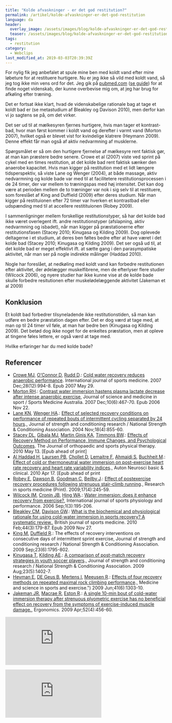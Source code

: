 ```yaml
---
title: "Kolde afvaskninger - er det god restitution?"
permalink: /artikel/kolde-afvaskninger-er-det-god-restitution
language: da
header:
  overlay_image: /assets/images/blog/kolde-afvaskninger-er-det-god-restitution.jpg
  teaser: /assets/images/blog/kolde-afvaskninger-er-det-god-restitution.jpg
tags:
  - restitution
category:
  - Webclips
last_modified_at: 2019-03-03T20:39:39Z
---
```


For nylig fik jeg anbefalet at spule mine ben med koldt vand efter mine løbeture for at restituere hurtigere. Nu er jeg ikke så vild med koldt vand, så jeg tog ikke min vens ord for det. Jeg gik på [pubmed.com](http://pubmed.com) ([se guide](/videnskabelig-sogning/)) for at finde noget videnskab, der kunne overbevise mig om, at jeg har brug for afkøling efter træning.

Det er fortsat ikke klart, hvad de videnskabelige rationale bag at tage et koldt bad er (se metastudium af Bleakley og Davison 2010), men derfor kan vi jo sagtens se på, om det virker.

Det ser ud til at mælkesyren fjernes hurtigere, hvis man tager et kontrast-bad, hvor man først kommer i koldt vand og derefter i varmt vand (Morton 2007), hvilket også er blevet vist for kvindelige klatrere (Heymann 2009). Denne effekt får man også af aktiv nedvarmning af musklerne.

Spørgsmålet er så om den hurtigere fjernelse af mælkesyre rent faktisk gør, at man kan præstere bedre senere. Crowe et al (2007) viste ved sprint på cykel med en times restitution, at det kolde bad rent faktisk sænker den anaerobe kapacitet. Hvis man kigger på restitution med et lidt længere tidsperspektiv, så viste Lane og Wenger (2004), at både massage, aktiv nedvarmning og kolde bade var med til at facilitetere restitutionsprocessen i de 24 timer, der var mellem to træningspas med høj intensitet. Det kan dog være at perioden mellem de to træninger var nok i sig selv til at restituere, som foreslået af King and Duffield (2009) efter deres studium. Når man kigger på restituionen efter 72 timer var hverken et kontrastbad eller udspænding med til at accellere restitituionen (Robey 2009).

I sammenligninger mellem forskellige restitutionstyper, så har det kolde bad ikke været overlegent ift. andre restitutionstyper (afslapning, aktiv nedvarmning og isbadet), når man kigger på præstationerne efter restitutionsfasen (Stacey 2010; Kinugasa og Kilding 2009). Dog oplevede deltagerne i et studium, at deres ben føltes bedre efter at have været i det kolde bad (Stacey 2010; Kinugasa og Kilding 2009). Det ser også ud til, at det kolde bad er meget effektivt ift. at sætte gang i den parasympatiske aktivitet, når man ser på nogle indirekte målinger (Haddad 2010).

Nogle har foreslået, at nedkøling med koldt vand kan forbedre restitutionen efter aktivitet, der ødelægger muskelfibrene, men de efterlyser flere studier (Wilcock 2006), og nyere studier har ikke kunne vise at de kolde bade skulle forbedre resitutionen efter muskelødelæggende aktivitet (Jakeman et al 2009)

## Konklusion

Et koldt bad forbedrer tilsyneladende ikke restitutionstiden, så man kan udføre en bedre præstation dagen efter. Det er dog værd at tage med, at man op til 24 timer vil føle, at man har bedre ben (Kinugasa og Kilding 2009). Det betød dog ikke noget for de enkeltes præstation, men at opleve at tingene føles lettere, er også værd at tage med.

Hvilke erfaringer har du med kolde bade?

## Referencer

- [Crowe MJ](http://www.ncbi.nlm.nih.gov/pubmed?term=%22Crowe%20MJ%22%5BAuthor%5D), [O'Connor D](http://www.ncbi.nlm.nih.gov/pubmed?term=%22O%27Connor%20D%22%5BAuthor%5D), [Rudd D](http://www.ncbi.nlm.nih.gov/pubmed?term=%22Rudd%20D%22%5BAuthor%5D).: [Cold water recovery reduces anaerobic performance](http://www.ncbi.nlm.nih.gov/pubmed/17534786). International journal of sports medicine. 2007 Dec;28(12):994-8. Epub 2007 May 29.
- [Morton RH](http://www.ncbi.nlm.nih.gov/pubmed?term=%22Morton%20RH%22%5BAuthor%5D).: [Contrast water immersion hastens plasma lactate decrease after intense anaerobic exercise](http://www.ncbi.nlm.nih.gov/pubmed/17118706), Journal of science and medicine in sport / Sports Medicine Australia. 2007 Dec;10(6):467-70. Epub 2006 Nov 22.
- [Lane KN](http://www.ncbi.nlm.nih.gov/pubmed?term=%22Lane%20KN%22%5BAuthor%5D), [Wenger HA](http://www.ncbi.nlm.nih.gov/pubmed?term=%22Wenger%20HA%22%5BAuthor%5D).: [Effect of selected recovery conditions on performance of repeated bouts of intermittent cycling separated by 24 hours](http://www.ncbi.nlm.nih.gov/pubmed/15574106)., Journal of strength and conditioning research / National Strength & Conditioning Association. 2004 Nov;18(4):855-60.
- [Stacey DL](http://www.ncbi.nlm.nih.gov/pubmed?term=%22Stacey%20DL%22%5BAuthor%5D), [Gibala MJ](http://www.ncbi.nlm.nih.gov/pubmed?term=%22Gibala%20MJ%22%5BAuthor%5D), [Martin Ginis KA](http://www.ncbi.nlm.nih.gov/pubmed?term=%22Martin%20Ginis%20KA%22%5BAuthor%5D), [Timmons BW](http://www.ncbi.nlm.nih.gov/pubmed?term=%22Timmons%20BW%22%5BAuthor%5D).: [Effects of Recovery Method on Performance, Immune Changes, and Psychological Outcomes](http://www.ncbi.nlm.nih.gov/pubmed/20479533). The Journal of orthopaedic and sports physical therapy. 2010 May 13. \[Epub ahead of print\]
- [Al Haddad H](http://www.ncbi.nlm.nih.gov/pubmed?term=%22Al%20Haddad%20H%22%5BAuthor%5D), [Laursen PB](http://www.ncbi.nlm.nih.gov/pubmed?term=%22Laursen%20PB%22%5BAuthor%5D), [Chollet D](http://www.ncbi.nlm.nih.gov/pubmed?term=%22Chollet%20D%22%5BAuthor%5D), [Lemaitre F](http://www.ncbi.nlm.nih.gov/pubmed?term=%22Lemaitre%20F%22%5BAuthor%5D), [Ahmaidi S](http://www.ncbi.nlm.nih.gov/pubmed?term=%22Ahmaidi%20S%22%5BAuthor%5D), [Buchheit M](http://www.ncbi.nlm.nih.gov/pubmed?term=%22Buchheit%20M%22%5BAuthor%5D).: [Effect of cold or thermoneutral water immersion on post-exercise heart rate recovery and heart rate variability indices](http://www.ncbi.nlm.nih.gov/pubmed/20403733)., Auton Neurosci basic & clinical. 2010 Apr 17. \[Epub ahead of print
- [Robey E](http://www.ncbi.nlm.nih.gov/pubmed?term=%22Robey%20E%22%5BAuthor%5D), [Dawson B](http://www.ncbi.nlm.nih.gov/pubmed?term=%22Dawson%20B%22%5BAuthor%5D), [Goodman C](http://www.ncbi.nlm.nih.gov/pubmed?term=%22Goodman%20C%22%5BAuthor%5D), [Beilby J](http://www.ncbi.nlm.nih.gov/pubmed?term=%22Beilby%20J%22%5BAuthor%5D).: [Effect of postexercise recovery procedures following strenuous stair-climb running](http://www.ncbi.nlm.nih.gov/pubmed/19967603)., Research in sports medicine (Print). 2009;17(4):245-59.
- [Wilcock IM](http://www.ncbi.nlm.nih.gov/pubmed?term=%22Wilcock%20IM%22%5BAuthor%5D), [Cronin JB](http://www.ncbi.nlm.nih.gov/pubmed?term=%22Cronin%20JB%22%5BAuthor%5D), [Hing WA](http://www.ncbi.nlm.nih.gov/pubmed?term=%22Hing%20WA%22%5BAuthor%5D).: [Water immersion: does it enhance recovery from exercise?](http://www.ncbi.nlm.nih.gov/pubmed/19116434), International journal of sports physiology and performance. 2006 Sep;1(3):195-206.
- [Bleakley CM](http://www.ncbi.nlm.nih.gov/pubmed?term=%22Bleakley%20CM%22%5BAuthor%5D), [Davison GW](http://www.ncbi.nlm.nih.gov/pubmed?term=%22Davison%20GW%22%5BAuthor%5D).: [What is the biochemical and physiological rationale for using cold-water immersion in sports recovery? A systematic review.](http://www.ncbi.nlm.nih.gov/pubmed/19945970), British journal of sports medicine. 2010 Feb;44(3):179-87. Epub 2009 Nov 27.
- [King M](http://www.ncbi.nlm.nih.gov/pubmed?term=%22King%20M%22%5BAuthor%5D), [Duffield R](http://www.ncbi.nlm.nih.gov/pubmed?term=%22Duffield%20R%22%5BAuthor%5D).: The effects of recovery interventions on consecutive days of intermittent sprint exercise, Journal of strength and conditioning research / National Strength & Conditioning Association. 2009 Sep;23(6):1795-802.
- [Kinugasa T](http://www.ncbi.nlm.nih.gov/pubmed?term=%22Kinugasa%20T%22%5BAuthor%5D), [Kilding AE](http://www.ncbi.nlm.nih.gov/pubmed?term=%22Kilding%20AE%22%5BAuthor%5D).: [A comparison of post-match recovery strategies in youth soccer players](http://www.ncbi.nlm.nih.gov/pubmed/19620926)., Journal of strength and conditioning research / National Strength & Conditioning Association. 2009 Aug;23(5):1402-7.
- [Heyman E](http://www.ncbi.nlm.nih.gov/pubmed?term=%22Heyman%20E%22%5BAuthor%5D), [DE Geus B](http://www.ncbi.nlm.nih.gov/pubmed?term=%22DE%20Geus%20B%22%5BAuthor%5D), [Mertens I](http://www.ncbi.nlm.nih.gov/pubmed?term=%22Mertens%20I%22%5BAuthor%5D), [Meeusen R](http://www.ncbi.nlm.nih.gov/pubmed?term=%22Meeusen%20R%22%5BAuthor%5D).: [Effects of four recovery methods on repeated maximal rock climbing performance](http://www.ncbi.nlm.nih.gov/pubmed/19461534)., Medicine and science in sports and exercise.") 2009 Jun;41(6):1303-10.
- [Jakeman JR](http://www.ncbi.nlm.nih.gov/pubmed?term=%22Jakeman%20JR%22%5BAuthor%5D), [Macrae R](http://www.ncbi.nlm.nih.gov/pubmed?term=%22Macrae%20R%22%5BAuthor%5D), [Eston R](http://www.ncbi.nlm.nih.gov/pubmed?term=%22Eston%20R%22%5BAuthor%5D).: [A single 10-min bout of cold-water immersion therapy after strenuous plyometric exercise has no beneficial effect on recovery from the symptoms of exercise-induced muscle damage.](http://www.ncbi.nlm.nih.gov/pubmed/19401897), Ergonomics. 2009 Apr;52(4):456-60.

[![](https://www.partner-ads.com/dk/visbanner.php?partnerid=28187&bannerid=55589)](https://www.partner-ads.com/dk/klikbanner.php?partnerid=28187&bannerid=55589)

[![](https://www.partner-ads.com/dk/visbanner.php?partnerid=28187&bannerid=61735)](https://www.partner-ads.com/dk/klikbanner.php?partnerid=28187&bannerid=61735)
